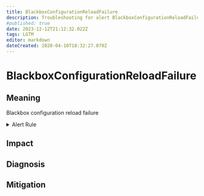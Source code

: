 ```yaml
---
title: BlackboxConfigurationReloadFailure
description: Troubleshooting for alert BlackboxConfigurationReloadFailure
#published: true
date: 2023-12-12T21:12:32.022Z
tags: LGTM
editor: markdown
dateCreated: 2020-04-10T18:32:27.079Z
---
```


# BlackboxConfigurationReloadFailure

## Meaning
[//]: # "Short paragraph that explains what the alert means"
Blackbox configuration reload failure

<details>
  <summary>Alert Rule</summary>

  ```yaml
alert: BlackboxConfigurationReloadFailure
expr: blackbox_exporter_config_last_reload_successful != 1
for: 0m
labels:
    severity: warning
annotations:
    summary: Blackbox configuration reload failure (instance {{ $labels.instance }})
    description: |-
        Blackbox configuration reload failure
          VALUE = {{ $value }}
          LABELS = {{ $labels }}
    runbook: https://github.com/srerun/prometheus-alerts/content/runbooks/BlackboxConfigurationReloadFailure

  ```
</details>


## Impact
[//]: # "What could / will happen if the alert is not addressed"



## Diagnosis
[//]: # "Steps to take to identify the cause of the problem"



## Mitigation
[//]: # "The steps necessary to resolve the alert"
